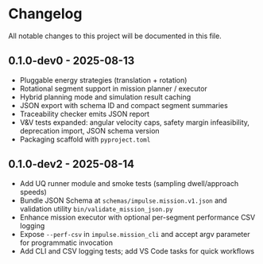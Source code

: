 # Changelog

All notable changes to this project will be documented in this file.

## 0.1.0-dev0 - 2025-08-13
- Pluggable energy strategies (translation + rotation)
- Rotational segment support in mission planner / executor
- Hybrid planning mode and simulation result caching
- JSON export with schema ID and compact segment summaries
- Traceability checker emits JSON report
- V&V tests expanded: angular velocity caps, safety margin infeasibility, deprecation import, JSON schema version
- Packaging scaffold with `pyproject.toml`

## 0.1.0-dev2 - 2025-08-14
- Add UQ runner module and smoke tests (sampling dwell/approach speeds)
- Bundle JSON Schema at `schemas/impulse.mission.v1.json` and validation utility `bin/validate_mission_json.py`
- Enhance mission executor with optional per-segment performance CSV logging
- Expose `--perf-csv` in `impulse.mission_cli` and accept argv parameter for programmatic invocation
- Add CLI and CSV logging tests; add VS Code tasks for quick workflows
